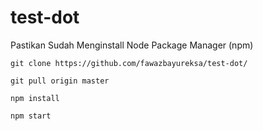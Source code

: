 # test-dot

Pastikan Sudah Menginstall Node Package Manager (npm)

``git clone https://github.com/fawazbayureksa/test-dot/``

``git pull origin master``

``npm install``

``npm start``
